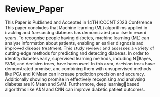 # Review_Paper
This Paper is Published and Accepted in 14TH ICCCNT 2023 Conference
This paper concludes that Machine learning (ML) algorithms applied in tracking and 
forecasting diabetes has demonstrated promise in recent 
years. To recognise people having diabetes, machine learning 
(ML) can analyse information about patients, enabling an 
earlier diagnosis and improved disease treatment. This study 
reviews and assesses a variety of cutting-edge methods for 
predicting and detecting diabetes. In order to identify 
diabetes early, supervised learning methods, including NBayes, SVM, and decision trees, have been used. In this area, 
decision trees have demonstrated promise, and combining 
them with unsupervised methods like PCA and K-Mean can 
increase prediction precision and accuracy. Additionally 
showing promise in effectively recognising and analysing 
diabetes are K-Mean and SVM. Furthermore, deep learningbased algorithms like ANN and CNN can improve diabetic 
patient outcomes.
